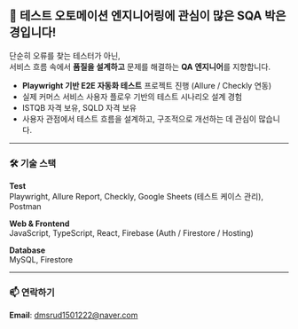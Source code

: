 ## 👋  테스트 오토메이션 엔지니어링에 관심이 많은 SQA 박은경입니다!

단순히 오류를 찾는 테스터가 아닌,  
서비스 흐름 속에서 **품질을 설계하고** 문제를 해결하는 **QA 엔지니어**를 지향합니다.

- **Playwright 기반 E2E 자동화 테스트** 프로젝트 진행 (Allure / Checkly 연동)
- 실제 커머스 서비스 사용자 플로우 기반의 테스트 시나리오 설계 경험
- ISTQB 자격 보유, SQLD 자격 보유  
- 사용자 관점에서 테스트 흐름을 설계하고, 구조적으로 개선하는 데 관심이 많습니다.

---

### 🛠 기술 스택
**Test**  
Playwright, Allure Report, Checkly, Google Sheets (테스트 케이스 관리), Postman  

**Web & Frontend**  
JavaScript, TypeScript, React, Firebase (Auth / Firestore / Hosting)

**Database**  
MySQL, Firestore

---

### 📫 연락하기
**Email**: dmsrud1501222@naver.com  
